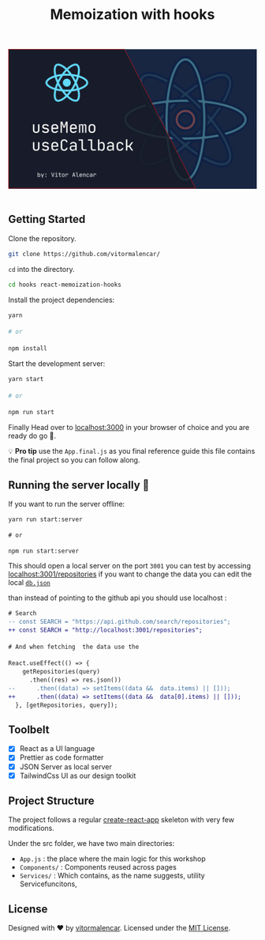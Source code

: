 <h1 align="center">Memoization with hooks</h1>

<br>
<br>
<img src='./artwork.png'/>
<br>
<br>

## Getting Started

Clone the repository.

```sh
git clone https://github.com/vitormalencar/
```

`cd` into the directory.

```sh
cd hooks react-memoization-hooks
```

Install the project dependencies:

```sh
yarn

# or

npm install
```

Start the development server:

```sh
yarn start

# or

npm run start
```

Finally Head over to [localhost:3000](http://localhost:3000) in your browser of choice and you are ready do go 🚀.

💡 **Pro tip** use the `App.final.js` as you final reference guide this file contains the final project so you can follow along.

## Running the server locally 📶

If you want to run the server offline:

```
yarn run start:server

# or

npm run start:server
```

This should open a local server on the port `3001` you can test by accessing
[localhost:3001/repositories](http://localhost:3001/repositories)
if you want to change the data you can edit the local [`db.json`](./db.json)



than instead of pointing to the github api you should use localhost :
```diff
# Search
-- const SEARCH = "https://api.github.com/search/repositories";
++ const SEARCH = "http://localhost:3001/repositories";

# And when fetching  the data use the

React.useEffect(() => {
    getRepositories(query)
      .then((res) => res.json())
--      .then((data) => setItems((data &&  data.items) || []));
++      .then((data) => setItems((data &&  data[0].items) || []));
  }, [getRepositories, query]);

```



## Toolbelt

- [x] React as a UI language
- [x] Prettier as code formatter
- [x] JSON Server as local server
- [x] TailwindCss UI as our design toolkit

## Project Structure

The project follows a regular [create-react-app](https://github.com/facebook/create-react-app) skeleton with very few modifications.

Under the src folder, we have two main directories:

- `App.js` : the place where the main logic for this workshop
- `Components/` : Components reused across pages
- `Services/` : Which contains, as the name suggests, utility Servicefuncitons,

## License

Designed with ♥ by [vitormalencar](https://vitormalencar.com). Licensed under the [MIT License](license).
